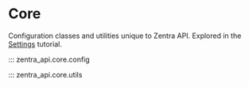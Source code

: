 # Core

Configuration classes and utilities unique to Zentra API. Explored in the [Settings](../tutorial/settings.md) tutorial.

::: zentra_api.core.config

::: zentra_api.core.utils

